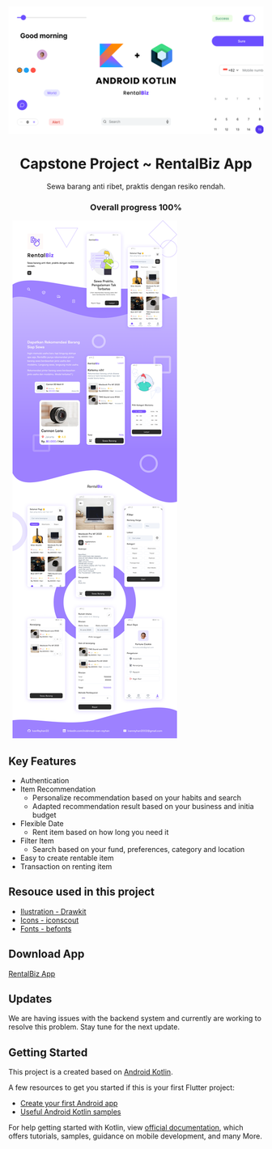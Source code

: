 ![heading](/image/heading.png)


<h1 align="center">Capstone Project ~ RentalBiz App</h1>
<p align="center">Sewa barang anti ribet, praktis dengan resiko rendah. </p>
<h3 align="center">Overall progress <strong>100%</strong></h3>

&nbsp;
![heading](/image/rentalbiz.png)


## Key Features

* Authentication
* Item Recommendation
  * Personalize recommendation based on your habits and search
  * Adapted recommendation result based on your business and initia budget
* Flexible Date
  * Rent item based on how long you need it 
* Filter Item
  * Search based on your fund, preferences, category and location
* Easy to create rentable item
* Transaction on renting item
&nbsp;

## Resouce used in this project

* [Ilustration - Drawkit](https://www.drawkit.com/illustrations/grape-illustrations)
* [Icons - iconscout](https://iconscout.com/)
* [Fonts - befonts](https://befonts.com/satoshi-font-family.html)
&nbsp;

## Download App

[RentalBiz App](https://drive.google.com/file/d/1iW3NpH8IuLZqx_qTY8l8kXXXe5m992r9/view?usp=drive_link)
&nbsp;

## Updates

We are having issues with the backend system and currently are working to resolve this problem. Stay tune for the next update.
&nbsp;

## Getting Started

This project is a created based on [Android Kotlin](https://developer.android.com/kotlin).

A few resources to get you started if this is your first Flutter project:

- [Create your first Android app](https://developer.android.com/codelabs/basic-android-kotlin-compose-first-app#0)
- [Useful Android Kotlin samples](https://developer.android.com/kotlin/samples)

For help getting started with Kotlin, view
[official documentation](https://developer.android.com/kotlin), which offers tutorials,
samples, guidance on mobile development, and many More.
